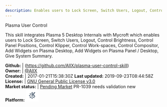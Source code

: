 ```yaml
---
description: Enables users to Lock Screen, Switch Users, Logout, Control Brightness, Control Panel Positions, Control Klipper, Control Workspaces, Control Compisitor, Add Widgets on Plasma Desktop
---
```

Plasma User Control

This skill integrates Plasma 5 Desktop Internals with Mycroft which enables users to Lock Screen, Switch Users, Logout, Control Brightness, Control Panel Positions, Control Klipper, Control Work-spaces, Control Compositor, Add Widgets on Plasma Desktop, Add Widgets on Plasma Panel / Desktop, Give System Summary.

**Github:** | (https://github.com/AIIX/plasma-user-control-skill)  
**Owner:** | [@AIIX](https://github.com/AIIX)  
**Created:** | 2017-01-21T15:38:30Z  **Last updated:** 2019-09-23T08:44:58Z  
**License:** | [GNU General Public License v3.0](https://api.github.com/licenses/gpl-3.0)  
**Market status:** | [Pending Market](https://market.mycroft.ai/skill/) PR-1039 needs validation new  
**Platform:**   ![](.gitbook/assets/kde.png)   
